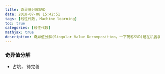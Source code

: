```yaml
---
title: 奇异值分解SVD
date: 2018-07-08 15:42:51
tags: [线性代数, Machine learning]
toc: true
categories: [线性代数]
mathjax: true
description: 奇异值分解(Singular Value Decomposition，一下简称SVD)是在机器学习领域广泛应用的算法，它不光可以用于降维算法中的特征分解，还可以用于推荐系统，以及自然语言处理等领域。是很多机器学习算法的基石。这篇文章先简单描述奇异值分解的原理，及部分应用场景。 
---
```


### 奇异值分解

- 占坑， 待完善
